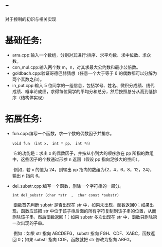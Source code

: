 # -
对于控制的初识与相关实现

# 基础任务:

- arra.cpp:输入一个数组，分别对其进行:排序、求平均数、求中位数、求众数。 
- con_mul.cpp:输入两个数 m，n，对其求最大公约数和最小公倍数。
- goldbach.cpp:验证哥德巴赫猜想（任意一个大于等于 6 的偶数都可以分解为两个素数之和）。
- in_put.cpp:输入 5 位同学的一组信息，包括学号、姓名、微积分成绩、线代成绩、概率论成绩，求得每位同学的平均分和总分，然后按照总分从高到低排序（结构体实现）

# 拓展任务:

- fun.cpp:编写一个函数，求一个数的偶数因子并排序。

  ```
  void fun （int x， int * pp， int *n）
  ```

  ​	它的功能是：求出 x 的偶数因子，并按从小到大的顺序放在 pp 所指的数组中，这些因子的个数通过形参 n 返回（假设 pp 指向足够大的空间）。

  ​	例如，若 x 的值为 24，则输出 pp 指向的数组为{2，4，6，8，12，24}，输出 n 指向 6。 

- del_substr.cpp:编写一个函数，删除一个字符串的一部分。

  ```
  int del_substr (char *str  ,  char const *substr)
  ```

  ​	函数首先判断 substr 是否出现在 str 中，如果未出现，函数返回0；如果出现，函数应该把 str 中位于该子串后面的所有字符复制到该子串的位置，从而删除该子串，然后函数返回 1；如果 substr 多次出现在 str 中，函数只删除第一次出现的子串。 

  ​	例如：如果 str 指向 ABCDEFG，substr 指向 FGH、CDF、XABC，函数返回 0；如果 substr 指向 CDE，函数就把 str 修改为指向 ABFG。 